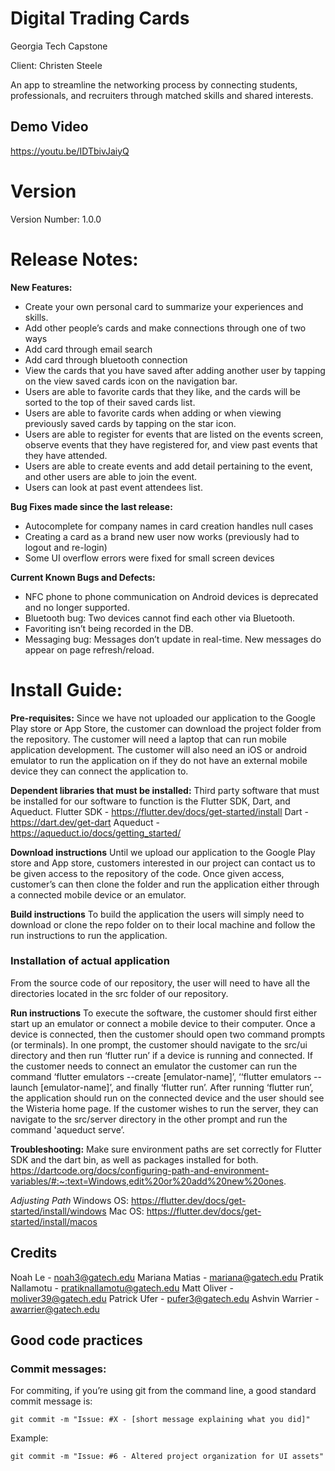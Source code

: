 # Digital Trading Cards
Georgia Tech Capstone

Client: Christen Steele

An app to streamline the networking process by connecting students, professionals, and recruiters through matched skills and shared interests.

## Demo Video
https://youtu.be/IDTbivJaiyQ 

# Version
Version Number: 1.0.0

# Release Notes:
**New Features:**
* Create your own personal card to summarize your experiences and skills.
* Add other people’s cards and make connections through one of two ways
* Add card through email search
* Add card through bluetooth connection
* View the cards that you have saved after adding another user by tapping on the view saved cards icon on the navigation bar.
* Users are able to favorite cards that they like, and the cards will be sorted to the top of their saved cards list.
* Users are able to favorite cards when adding or when viewing previously saved cards by tapping on the star icon.
* Users are able to register for events that are listed on the events screen, observe events that they have registered for, and view past events that they have attended.
* Users are able to create events and add detail pertaining to the event, and other users are able to join the event.
* Users can look at past event attendees list.

**Bug Fixes made since the last release:**
* Autocomplete for company names in card creation handles null cases
* Creating a card as a brand new user now works (previously had to logout and re-login)
* Some UI overflow errors were fixed for small screen devices

**Current Known Bugs and Defects:**
* NFC phone to phone communication on Android devices is deprecated and no longer supported.
* Bluetooth bug: Two devices cannot find each other via Bluetooth.
* Favoriting isn’t being recorded in the DB.
* Messaging bug: Messages don’t update in real-time. New messages do appear on page refresh/reload.

# Install Guide: 
**Pre-requisites:** 
Since we have not uploaded our application to the Google Play store or App Store, the customer can download the project folder from the repository. The customer will need a laptop that can run mobile application development. The customer will also need an iOS or android emulator to run the application on if they do not have an external mobile device they can connect the application to. 

**Dependent libraries that must be installed:**
Third party software that must be installed for our software to function is the Flutter SDK, Dart, and Aqueduct. 
Flutter SDK - https://flutter.dev/docs/get-started/install
Dart - https://dart.dev/get-dart
Aqueduct - https://aqueduct.io/docs/getting_started/

**Download instructions**
Until we upload our application to the Google Play store and App store, customers interested in our project can contact us to be given access to the repository of the code. Once given access, customer’s can then clone the folder and run the application either through a connected mobile device or an emulator. 

**Build instructions**
To build the application the users will simply need to download or clone the repo folder on to their local machine and follow the run instructions to run the application. 

### Installation of actual application
From the source code of our repository, the user will need to have all the directories located in the src folder of our repository. 

**Run instructions**
To execute the software, the customer should first either start up an emulator or connect a mobile device to their computer. Once a device is connected, then the customer should open two command prompts (or terminals). In one prompt, the customer should navigate to the src/ui directory and then run ‘flutter run’ if a device is running and connected. If the customer needs to connect an emulator the customer can run the command ‘flutter emulators --create [emulator-name]’, ‘‘flutter emulators --launch [emulator-name]’, and finally ‘flutter run’. After running ‘flutter run’, the application should run on the connected device and the user should see the Wisteria home page. 
If the customer wishes to run the server, they can navigate to the src/server directory in the other prompt and run the command 'aqueduct serve’. 

**Troubleshooting:**
Make sure environment paths are set correctly for Flutter SDK and the dart bin, as well as packages installed for both. 
https://dartcode.org/docs/configuring-path-and-environment-variables/#:~:text=Windows,edit%20or%20add%20new%20ones.

*Adjusting Path*
Windows OS:
https://flutter.dev/docs/get-started/install/windows
Mac OS:
https://flutter.dev/docs/get-started/install/macos

## Credits
Noah Le - noah3@gatech.edu
Mariana Matias - mariana@gatech.edu
Pratik Nallamotu - pratiknallamotu@gatech.edu
Matt Oliver - moliver39@gatech.edu
Patrick Ufer - pufer3@gatech.edu
Ashvin Warrier - awarrier@gatech.edu

## Good code practices
### Commit messages:
For commiting, if you’re using git from the command line, a good standard commit message is:

```git commit -m "Issue: #X - [short message explaining what you did]"```

Example:

```git commit -m "Issue: #6 - Altered project organization for UI assets"```